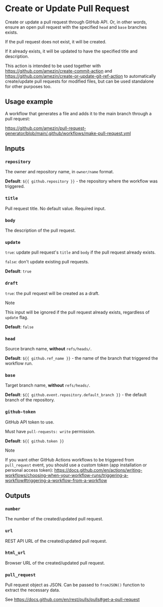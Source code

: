 # Create or Update Pull Request

Create or update a pull request through GitHub API.
Or, in other words, ensure an open pull request with the specified `head` and `base` branches exists.

If the pull request does not exist, it will be created.

If it already exists, it will be updated to have the specified title and description.

This action is intended to be used together with https://github.com/amezin/create-commit-action
and https://github.com/amezin/create-or-update-git-ref-action to automatically create/update pull
requests for modified files, but can be used standalone for other purposes too.

## Usage example

A workflow that generates a file and adds it to the main branch through a pull request:

https://github.com/amezin/pull-request-generator/blob/main/.github/workflows/make-pull-request.yml

## Inputs

### `repository`

The owner and repository name, in `owner/name` format.

**Default**: `${{ github.repository }}` - the repository where the workflow was triggered.

### `title`

Pull request title. No default value. Required input.

### `body`

The description of the pull request.

### `update`

`true`: update pull request's `title` and `body` if the pull request already exists.

`false`: don't update existing pull requests.

**Default**: `true`

### `draft`

`true`: the pull request will be created as a draft.

> [!NOTE]
> This input will be ignored if the pull request already exists, regardless of `update` flag.

**Default**: `false`

### `head`

Source branch name, **without** `refs/heads/`.

**Default**: `${{ github.ref_name }}` - the name of the branch that triggered the workflow run.

### `base`

Target branch name, **without** `refs/heads/`.

**Default**: `${{ github.event.repository.default_branch }}` - the default branch of the repository.

### `github-token`

GitHub API token to use.

Must have `pull-requests: write` permission.

**Default**: `${{ github.token }}`

> [!NOTE]
> If you want other GitHub Actions workflows to be triggered from `pull_request` event,
> you should use a custom token (app installation or personal access token):
> https://docs.github.com/en/actions/writing-workflows/choosing-when-your-workflow-runs/triggering-a-workflow#triggering-a-workflow-from-a-workflow

## Outputs

### `number`

The number of the created/updated pull request.

### `url`

REST API URL of the created/updated pull request.

### `html_url`

Browser URL of the created/updated pull request.

### `pull_request`

Pull request object as JSON. Can be passed to `fromJSON()` function to extract the necessary data.

See https://docs.github.com/en/rest/pulls/pulls#get-a-pull-request

[`fromJSON()`]: https://docs.github.com/en/actions/writing-workflows/choosing-what-your-workflow-does/evaluate-expressions-in-workflows-and-actions#fromjson
